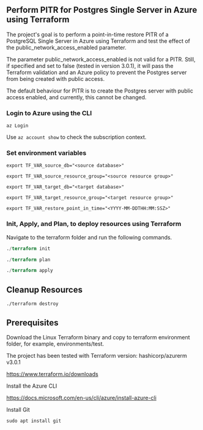 
## Perform PITR for Postgres Single Server in Azure using Terraform

The project's goal is to perform a point-in-time restore PITR of a PostgreSQL Single Server in Azure using Terraform and test the effect of the public_network_access_enabled parameter.

The parameter public_network_access_enabled is not valid for a PITR. Still, if specified and set to false (tested in version 3.0.1), it will pass the Terraform validation and an Azure policy to prevent the Postgres server from being created with public access.

The default behaviour for PITR is to create the Postgres server with public access enabled, and currently, this cannot be changed.

 
### Login to Azure using the CLI

```
az Login
```

Use `az account show` to check the subscription context.

### Set environment variables

```variables
export TF_VAR_source_db="<source database>"

export TF_VAR_source_resource_group="<source resource group>"

export TF_VAR_target_db="<target database>"

export TF_VAR_target_resource_group="<target resource group>"

export TF_VAR_restore_point_in_time="<YYYY-MM-DDTHH:MM:SSZ>"
```


### Init, Apply, and Plan, to deploy resources using Terraform


Navigate to the terraform folder and run the following commands.

```terraform
./terraform init

./terraform plan

./terraform apply
```

## Cleanup Resources

```
./terraform destroy
```

## Prerequisites

Download the Linux Terraform binary and copy to terraform environment folder, for example, environments/test.

The project has been tested with Terraform version: hashicorp/azurerm v3.0.1 

https://www.terraform.io/downloads

Install the Azure CLI

https://docs.microsoft.com/en-us/cli/azure/install-azure-cli

Install Git

```
sudo apt install git
```